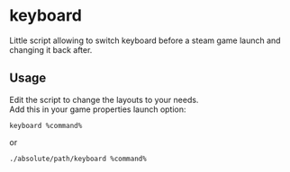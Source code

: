 # keyboard

Little script allowing to switch keyboard before a steam game launch and changing it back after.

## Usage

Edit the script to change the layouts to your needs.  
Add this in your game properties launch option:  
```
keyboard %command%
```  
or  
```
./absolute/path/keyboard %command%
```
